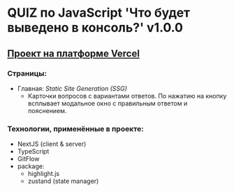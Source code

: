 # QUIZ по JavaScript 'Что будет выведено в консоль?' v1.0.0

## [Проект на платформе Vercel](https://quiz-nextjs-zustand.vercel.app/)

### Страницы:

- Главная: *Static Site Generation (SSG)*
    - Карточки вопросов с вариантами ответов. По нажатию на кнопку всплывает модальное окно с правильным ответом и пояснением.

### Технологии, применённые в проекте:

- NextJS (client & server)
- TypeScript
- GitFlow
- package:
    - highlight.js
    - zustand (state manager)